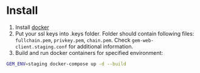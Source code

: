 # Install
1. Install [docker](https://www.docker.com/get-docker)
2. Put your ssl keys into .keys folder. Folder should contain following files: `fullchain.pem`, `privkey.pem`, `chain.pem`. Check `gem-web-client.staging.conf` for additional information.
3. Build and run docker containers for specified environment:
```sh
GEM_ENV=staging docker-compose up -d --build
```
